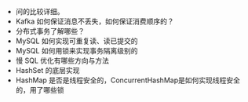 - 问的比较详细。
- Kafka 如何保证消息不丢失，如何保证消费顺序的？
- 分布式事务了解哪些？
- MySQL 如何实现可重复读、读已提交的
- MySQL 如何用锁来实现事务隔离级别的
- 慢 SQL 优化有哪些方向与方法
- HashSet 的底层实现
- HashMap 是否是线程安全的，ConcurrentHashMap是如何实现线程安全的，用了哪些锁